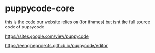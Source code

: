 # puppycode-core
this is the code our website relies on (for iframes) but isnt the full source code of puppycode

https://sites.google.com/view/puppycode

https://eengineprojects.github.io/puppycode/editor
